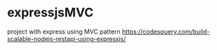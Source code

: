 # expressjsMVC
project with express using MVC pattern
https://codesquery.com/build-scalable-nodejs-restapi-using-expressjs/
